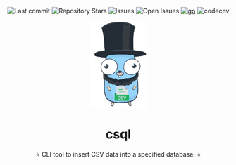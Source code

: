 <div align="center">

![Last commit](https://img.shields.io/github/last-commit/seipan/csql?style=flat-square)
![Repository Stars](https://img.shields.io/github/stars/seipan/csql?style=flat-square)
![Issues](https://img.shields.io/github/issues/seipan/csql?style=flat-square)
![Open Issues](https://img.shields.io/github/issues-raw/seipan/csql?style=flat-square)
[![go](https://github.com/seipan/csql/actions/workflows/go.yml/badge.svg)](https://github.com/seipan/csql/actions/workflows/go.yml)
![codecov](https://codecov.io/gh/seipan/csql/graph/badge.svg?token=6TCAKD8LY7)

<img src="./logo/csqllogo.png" alt="eyecatch" height="200">

# csql

⭐ CLI tool to insert CSV data into a specified database.  ⭐

<br>
<br>


</div>
